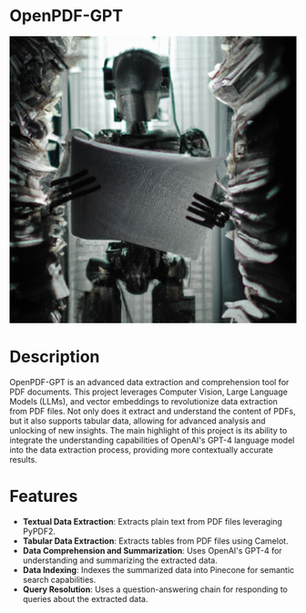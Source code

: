 # OpenPDF-GPT
<div align="center">


![Demo](https://github.com/Joseph-M-Cook/OpenPDF-GPT/blob/48ab065ed82ee40115edc79ba08e5c6abdd52009/OpenPDF-GPT.png)
  </div>
  
# Description
OpenPDF-GPT is an advanced data extraction and comprehension tool for PDF documents. This project leverages Computer Vision, Large Language Models (LLMs), and vector embeddings to revolutionize data extraction from PDF files. Not only does it extract and understand the content of PDFs, but it also supports tabular data, allowing for advanced analysis and unlocking of new insights. The main highlight of this project is its ability to integrate the understanding capabilities of OpenAI's GPT-4 language model into the data extraction process, providing more contextually accurate results.

# Features
- **Textual Data Extraction**: Extracts plain text from PDF files leveraging PyPDF2.
- **Tabular Data Extraction**: Extracts tables from PDF files using Camelot.
- **Data Comprehension and Summarization**: Uses OpenAI's GPT-4 for understanding and summarizing the extracted data.
- **Data Indexing**: Indexes the summarized data into Pinecone for semantic search capabilities.
- **Query Resolution**: Uses a question-answering chain for responding to queries about the extracted data.
